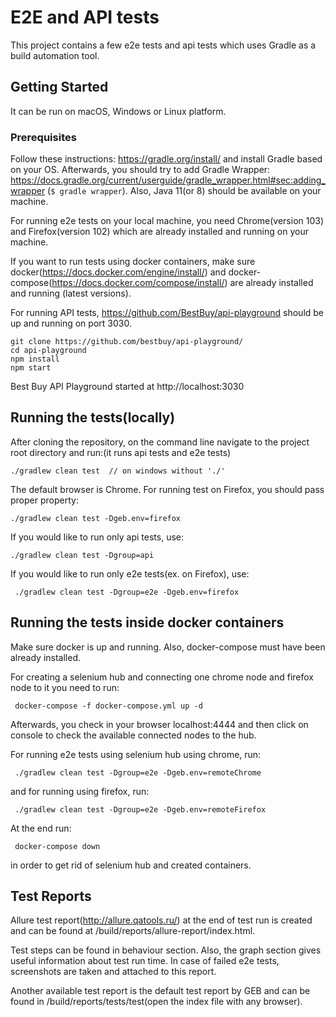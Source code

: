# E2E and API tests

This project contains a few e2e tests and api tests which uses Gradle as a build automation tool.    

## Getting Started

It can be run on macOS, Windows or Linux platform.

### Prerequisites

Follow these instructions: https://gradle.org/install/ and install Gradle based on your OS.
Afterwards, you should try to add Gradle Wrapper: https://docs.gradle.org/current/userguide/gradle_wrapper.html#sec:adding_wrapper (```
                                                                                                                                     $ gradle wrapper
                                                                                                                                     ```).
Also, Java 11(or 8) should be available on your machine.

For running e2e tests on your local machine, you need Chrome(version 103) and Firefox(version 102) which are already installed and running on your machine.

If you want to run tests using docker containers, make sure docker(https://docs.docker.com/engine/install/) and docker-compose(https://docs.docker.com/compose/install/) are already installed and running (latest versions).

For running API tests, https://github.com/BestBuy/api-playground should be up and running on port 3030.

```
git clone https://github.com/bestbuy/api-playground/
cd api-playground
npm install
npm start
```
Best Buy API Playground started at http://localhost:3030

## Running the tests(locally)

After cloning the repository, on the command line navigate to the project root directory and run:(it runs api tests and e2e tests)
```
./gradlew clean test  // on windows without './'
```

The default browser is Chrome. For running test on Firefox, you should pass proper property: 
```
./gradlew clean test -Dgeb.env=firefox
```

If you would like to run only api tests, use:
```
./gradlew clean test -Dgroup=api
```

If you would like to run only e2e tests(ex. on Firefox), use:
```
 ./gradlew clean test -Dgroup=e2e -Dgeb.env=firefox
```

## Running the tests inside docker containers

Make sure docker is up and running. Also, docker-compose must have been already installed.

For creating a selenium hub and connecting one chrome node and firefox node to it you need to run:
```
 docker-compose -f docker-compose.yml up -d
```
Afterwards, you check in your browser localhost:4444 and then click on console to check the available connected nodes to the hub.

For running e2e tests using selenium hub using chrome, run:
```
 ./gradlew clean test -Dgroup=e2e -Dgeb.env=remoteChrome
```
and for running using firefox, run:
```
 ./gradlew clean test -Dgroup=e2e -Dgeb.env=remoteFirefox
```

At the end run:
```
 docker-compose down
```
in order to get rid of selenium hub and created containers.

## Test Reports

Allure test report(http://allure.qatools.ru/) at the end of test run is created and can be found at /build/reports/allure-report/index.html.

Test steps can be found in behaviour section. Also, the graph section gives useful information about test run time. In case of failed e2e tests, screenshots are taken and attached to this report.

Another available test report is the default test report by GEB and can be found in /build/reports/tests/test(open the index file with any browser).

